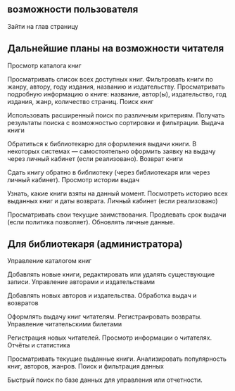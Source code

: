 ## возможности пользователя
Зайти на глав страницу

## Дальнейшие планы на возможности читателя
Просмотр каталога книг

Просматривать список всех доступных книг.
Фильтровать книги по жанру, автору, году издания, названию и издательству.
Просматривать подробную информацию о книге: название, автор(ы), издательство, год издания, жанр, количество страниц.
Поиск книг

Использовать расширенный поиск по различным критериям.
Получать результаты поиска с возможностью сортировки и фильтрации.
Выдача книги

Обратиться к библиотекарю для оформления выдачи книги.
В некоторых системах — самостоятельно оформить заявку на выдачу через личный кабинет (если реализовано).
Возврат книги

Сдать книгу обратно в библиотеку (через библиотекаря или через личный кабинет).
Просмотр истории выдач

Узнать, какие книги взяты на данный момент.
Посмотреть историю всех выданных книг и даты возврата.
Личный кабинет (если реализовано)

Просматривать свои текущие заимствования.
Продлевать срок выдачи (если политика позволяет).
Обновлять личные данные.

## Для библиотекаря (администратора)
Управление каталогом книг

Добавлять новые книги, редактировать или удалять существующие записи.
Управление авторами и издательствами

Добавлять новых авторов и издательства.
Обработка выдач и возвратов

Оформлять выдачу книг читателям.
Регистраировать возвраты.
Управление читательскими билетами

Регистрация новых читателей.
Просмотр информации о читателях.
Отчёты и статистика

Просматривать текущие выданные книги.
Анализировать популярность книг, авторов, жанров.
Поиск и фильтрация данных

Быстрый поиск по базе данных для управления или отчетности.
 
 
